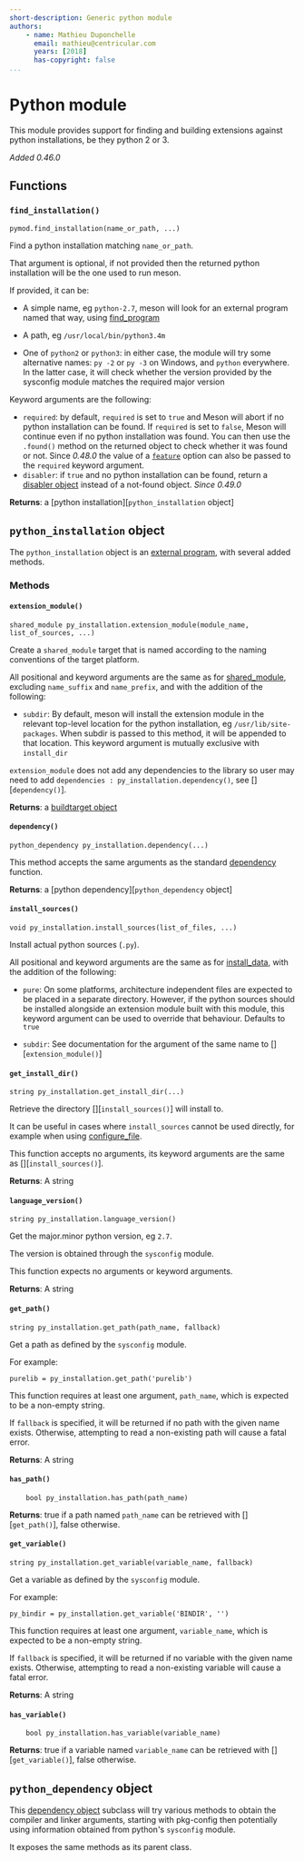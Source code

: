 ```yaml
---
short-description: Generic python module
authors:
    - name: Mathieu Duponchelle
      email: mathieu@centricular.com
      years: [2018]
      has-copyright: false
...
```


# Python module

This module provides support for finding and building extensions against
python installations, be they python 2 or 3.

*Added 0.46.0*

## Functions

### `find_installation()`

``` meson
pymod.find_installation(name_or_path, ...)
```

Find a python installation matching `name_or_path`.

That argument is optional, if not provided then the returned python
installation will be the one used to run meson.

If provided, it can be:

- A simple name, eg `python-2.7`, meson will look for an external program
  named that way, using [find_program]

- A path, eg `/usr/local/bin/python3.4m`

- One of `python2` or `python3`: in either case, the module will try some
  alternative names: `py -2` or `py -3` on Windows, and `python` everywhere.
  In the latter case, it will check whether the version provided by the
  sysconfig module matches the required major version

Keyword arguments are the following:

- `required`: by default, `required` is set to `true` and Meson will
  abort if no python installation can be found. If `required` is set to `false`,
  Meson will continue even if no python installation was found. You can
  then use the `.found()` method on the returned object to check
  whether it was found or not. Since *0.48.0*  the value of a
  [`feature`](Build-options.md#features) option can also be passed to the
  `required` keyword argument.
- `disabler`: if `true` and no python installation can be found, return a
  [disabler object](#disabler-object) instead of a not-found object.
  *Since 0.49.0*

**Returns**: a [python installation][`python_installation` object]

## `python_installation` object

The `python_installation` object is an [external program], with several
added methods.

### Methods

#### `extension_module()`

``` meson
shared_module py_installation.extension_module(module_name, list_of_sources, ...)
```

Create a `shared_module` target that is named according to the naming
conventions of the target platform.

All positional and keyword arguments are the same as for [shared_module],
excluding `name_suffix` and `name_prefix`, and with the addition of the following:

- `subdir`: By default, meson will install the extension module in
  the relevant top-level location for the python installation, eg
  `/usr/lib/site-packages`. When subdir is passed to this method,
  it will be appended to that location. This keyword argument is
  mutually exclusive with `install_dir`

`extension_module` does not add any dependencies to the library so user may
need to add `dependencies : py_installation.dependency()`, see [][`dependency()`].

**Returns**: a [buildtarget object]

#### `dependency()`

``` meson
python_dependency py_installation.dependency(...)
```

This method accepts the same arguments as the standard [dependency] function.

**Returns**: a [python dependency][`python_dependency` object]

#### `install_sources()`

``` meson
void py_installation.install_sources(list_of_files, ...)
```

Install actual python sources (`.py`).

All positional and keyword arguments are the same as for [install_data],
with the addition of the following:

- `pure`: On some platforms, architecture independent files are expected
  to be placed in a separate directory. However, if the python sources
  should be installed alongside an extension module built with this
  module, this keyword argument can be used to override that behaviour.
  Defaults to `true`

- `subdir`: See documentation for the argument of the same name to
  [][`extension_module()`]

#### `get_install_dir()`

``` meson
string py_installation.get_install_dir(...)
```

Retrieve the directory [][`install_sources()`] will install to.

It can be useful in cases where `install_sources` cannot be used directly,
for example when using [configure_file].

This function accepts no arguments, its keyword arguments are the same
as [][`install_sources()`].

**Returns**: A string

#### `language_version()`

``` meson
string py_installation.language_version()
```

Get the major.minor python version, eg `2.7`.

The version is obtained through the `sysconfig` module.

This function expects no arguments or keyword arguments.

**Returns**: A string

#### `get_path()`

``` meson
string py_installation.get_path(path_name, fallback)
```

Get a path as defined by the `sysconfig` module.

For example:

``` meson
purelib = py_installation.get_path('purelib')
```

This function requires at least one argument, `path_name`,
which is expected to be a non-empty string.

If `fallback` is specified, it will be returned if no path
with the given name exists. Otherwise, attempting to read
a non-existing path will cause a fatal error.

**Returns**: A string

#### `has_path()`

``` meson
    bool py_installation.has_path(path_name)
```

**Returns**: true if a path named `path_name` can be retrieved with
[][`get_path()`], false otherwise.

#### `get_variable()`

``` meson
string py_installation.get_variable(variable_name, fallback)
```

Get a variable as defined by the `sysconfig` module.

For example:

``` meson
py_bindir = py_installation.get_variable('BINDIR', '')
```

This function requires at least one argument, `variable_name`,
which is expected to be a non-empty string.

If `fallback` is specified, it will be returned if no variable
with the given name exists. Otherwise, attempting to read
a non-existing variable will cause a fatal error.

**Returns**: A string

#### `has_variable()`

``` meson
    bool py_installation.has_variable(variable_name)
```

**Returns**: true if a variable named `variable_name` can be retrieved with
[][`get_variable()`], false otherwise.

## `python_dependency` object

This [dependency object] subclass will try various methods to obtain the
compiler and linker arguments, starting with pkg-config then potentially
using information obtained from python's `sysconfig` module.

It exposes the same methods as its parent class.

[find_program]: Reference-manual.md#find_program
[shared_module]: Reference-manual.md#shared_module
[external program]: Reference-manual.md#external-program-object
[dependency]: Reference-manual.md#dependency
[install_data]: Reference-manual.md#install-data
[configure_file]: Reference-manual.md#configure-file
[dependency object]: Reference-manual.md#dependency-object
[buildtarget object]: Reference-manual.md#build-target-object
